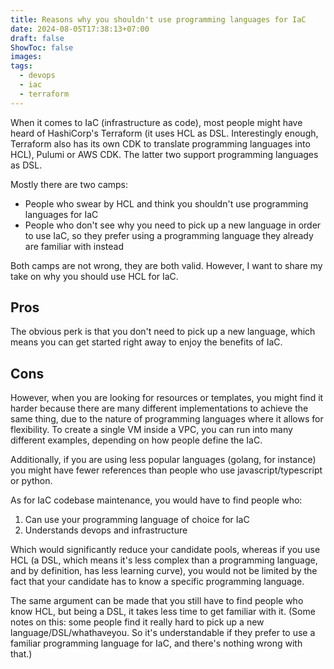 ```yaml
---
title: Reasons why you shouldn't use programming languages for IaC
date: 2024-08-05T17:38:13+07:00
draft: false
ShowToc: false
images:
tags:
  - devops
  - iac
  - terraform
---
```


When it comes to IaC (infrastructure as code), most people might have heard of HashiCorp's Terraform (it uses HCL as DSL. Interestingly enough, Terraform also has its own CDK to translate programming languages into HCL), Pulumi or AWS CDK. The latter two support programming languages as DSL.

Mostly there are two camps:

- People who swear by HCL and think you shouldn't use programming languages for IaC
- People who don't see why you need to pick up a new language in order to use IaC, so they prefer using a programming language they already are familiar with instead

Both camps are not wrong, they are both valid. However, I want to share my take on why you should use HCL for IaC.

## Pros

The obvious perk is that you don't need to pick up a new language, which means you can get started right away to enjoy the benefits of IaC.

## Cons

However, when you are looking for resources or templates, you might find it harder because there are many different implementations to achieve the same thing, due to the nature of programming languages where it allows for flexibility. To create a single VM inside a VPC, you can run into many different examples, depending on how people define the IaC.

Additionally, if you are using less popular languages (golang, for instance) you might have fewer references than people who use javascript/typescript or python.

As for IaC codebase maintenance, you would have to find people who:

1. Can use your programming language of choice for IaC
2. Understands devops and infrastructure

Which would significantly reduce your candidate pools, whereas if you use HCL (a DSL, which means it's less complex than a programming language, and by definition, has less learning curve), you would not be limited by the fact that your candidate has to know a specific programming language.

The same argument can be made that you still have to find people who know HCL, but being a DSL, it takes less time to get familiar with it. (Some notes on this: some people find it really hard to pick up a new language/DSL/whathaveyou. So it's understandable if they prefer to use a familiar programming language for IaC, and there's nothing wrong with that.)
